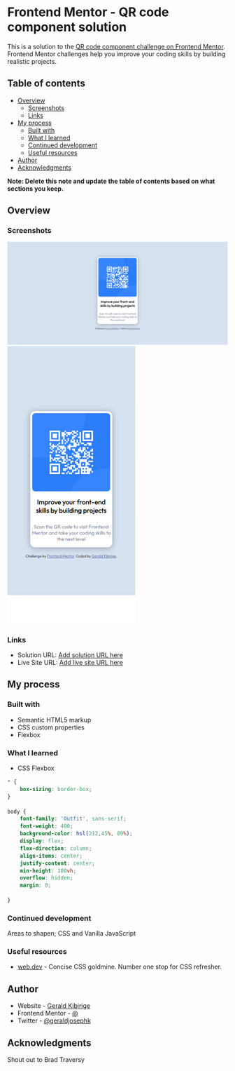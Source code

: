 # Frontend Mentor - QR code component solution

This is a solution to the [QR code component challenge on Frontend Mentor](https://www.frontendmentor.io/challenges/qr-code-component-iux_sIO_H). Frontend Mentor challenges help you improve your coding skills by building realistic projects. 

## Table of contents

- [Overview](#overview)
  - [Screenshots](#screenshots)
  - [Links](#links)
- [My process](#my-process)
  - [Built with](#built-with)
  - [What I learned](#what-i-learned)
  - [Continued development](#continued-development)
  - [Useful resources](#useful-resources)
- [Author](#author)
- [Acknowledgments](#acknowledgments)

**Note: Delete this note and update the table of contents based on what sections you keep.**

## Overview

### Screenshots

![](./screenshot-1.png)
![](./screenshot-2.png)

### Links

- Solution URL: [Add solution URL here](https://www.frontendmentor.io/solutions/responsive-qr-code-component-with-css-flexbox-A4QsbVwJnX)
- Live Site URL: [Add live site URL here](https://geraldjosephk.github.io/QR-code-component/)

## My process

### Built with

- Semantic HTML5 markup
- CSS custom properties
- Flexbox

### What I learned

- CSS Flexbox

```css
* {
    box-sizing: border-box;
}

body {
    font-family: 'Outfit', sans-serif;
    font-weight: 400;
    background-color: hsl(212,45%, 89%);
    display: flex;
    flex-direction: column;
    align-items: center;
    justify-content: center;
    min-height: 100vh;
    overflow: hidden;
    margin: 0;
    
}

```

### Continued development

Areas to shapen; CSS and Vanilla JavaScript

### Useful resources

- [web.dev](https://web.dev/learn/css/flexbox/) - Concise CSS goldmine.  Number one stop for CSS refresher.

## Author

- Website - [Gerald Kibirige](https://g.dev/geraldjosephk)
- Frontend Mentor - [@](https://www.frontendmentor.io/profile/geraldjosephk)
- Twitter - [@geraldjosephk](https://www.twitter.com/geraldjosephk)

## Acknowledgments

Shout out to Brad Traversy
